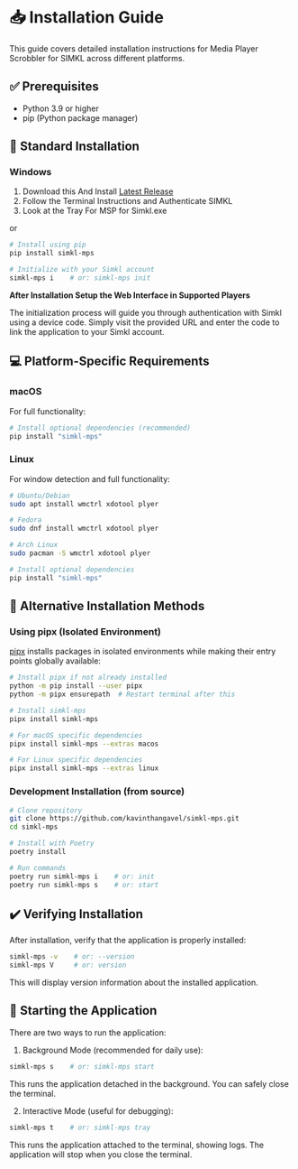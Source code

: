 # 📥 Installation Guide

This guide covers detailed installation instructions for Media Player Scrobbler for SIMKL across different platforms.

## ✅ Prerequisites

- Python 3.9 or higher
- pip (Python package manager)

## 🚀 Standard Installation


### Windows

1. Download this And Install
[Latest Release](https://github.com/kavinthangavel/Media-Player-Scrobbler-for-Simkl/releases/latest) 
2. Follow the Terminal Instructions and Authenticate SIMKL
3. Look at the Tray For MSP for Simkl.exe

or

```bash
# Install using pip
pip install simkl-mps

# Initialize with your Simkl account
simkl-mps i    # or: simkl-mps init
```

**After Installation Setup the Web Interface in Supported Players**

The initialization process will guide you through authentication with Simkl using a device code. Simply visit the provided URL and enter the code to link the application to your Simkl account.

## 💻 Platform-Specific Requirements


### macOS
For full functionality:
```bash
# Install optional dependencies (recommended)
pip install "simkl-mps"
```

### Linux
For window detection and full functionality:
```bash
# Ubuntu/Debian
sudo apt install wmctrl xdotool plyer

# Fedora
sudo dnf install wmctrl xdotool plyer

# Arch Linux
sudo pacman -S wmctrl xdotool plyer

# Install optional dependencies
pip install "simkl-mps"
```

## 🔄 Alternative Installation Methods

### Using pipx (Isolated Environment)

[pipx](https://pypa.github.io/pipx/) installs packages in isolated environments while making their entry points globally available:

```bash
# Install pipx if not already installed
python -m pip install --user pipx
python -m pipx ensurepath  # Restart terminal after this

# Install simkl-mps
pipx install simkl-mps

# For macOS specific dependencies
pipx install simkl-mps --extras macos

# For Linux specific dependencies
pipx install simkl-mps --extras linux
```

### Development Installation (from source)

```bash
# Clone repository
git clone https://github.com/kavinthangavel/simkl-mps.git
cd simkl-mps

# Install with Poetry
poetry install

# Run commands
poetry run simkl-mps i    # or: init
poetry run simkl-mps s    # or: start
```

## ✔️ Verifying Installation

After installation, verify that the application is properly installed:

```bash
simkl-mps -v    # or: --version
simkl-mps V     # or: version
```

This will display version information about the installed application.

## 🚀 Starting the Application

There are two ways to run the application:

1. Background Mode (recommended for daily use):
```bash
simkl-mps s    # or: simkl-mps start
```
This runs the application detached in the background. You can safely close the terminal.

2. Interactive Mode (useful for debugging):
```bash
simkl-mps t    # or: simkl-mps tray
```
This runs the application attached to the terminal, showing logs. The application will stop when you close the terminal.
